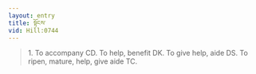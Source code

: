 ```yaml
---
layout: entry
title: སྟོངས་
vid: Hill:0744
---
```

> 1\. To accompany CD\. To help, benefit DK\. To give help, aide DS\. To ripen, mature, help, give aide TC\.


